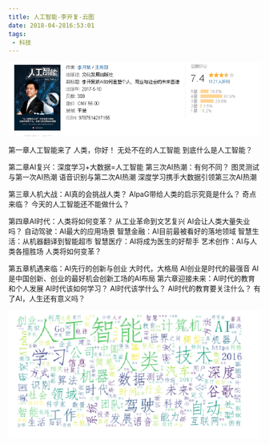 ```yaml
---
title: 人工智能-李开复-云图
date: 2018-04-2816:53:01
tags:
 - 科技
---
```


![pic](人工智能-李开复-云图/Snipaste_2018-04-28_16-53-21.png)


第一章人工智能来了
人类，你好！
无处不在的人工智能
到底什么是人工智能？

第二章AI复兴：深度学习+大数据=人工智能
第三次AI热潮：有何不同？
图灵测试与第一次AI热潮
语音识别与第二次AI热潮
深度学习携手大数据引领第三次AI热潮

第三章人机大战：AI真的会挑战人类？
AlpaG带给人类的启示究竟是什么？
奇点来临？
今天的人工智能还不能做什么？

第四章AI时代：人类将如何变革？
从工业革命到文艺复兴
AI会让人类大量失业吗？
自动驾驶：AI最大的应用场景
智慧金融：AI目前最被看好的落地领域
智慧生活：从机器翻译到智能超市
智慧医疗：AI将成为医生的好帮手
艺术创作：AI与人类各擅胜场
人类将如何变革？

第五章机遇来临：AI先行的创新与创业
大时代，大格局
AI创业是时代的最强音
AI是中国创新、创业的最好机会创新工场的AI布局
第六章迎接未来：AI时代的教育和个人发展
AI时代该如何学习？
AI时代该学什么？
AI时代的教育要关注什么？
有了AI，人生还有意义吗？

![pic](人工智能-李开复-云图/Snipaste_2018-04-28_16-53-59.png)